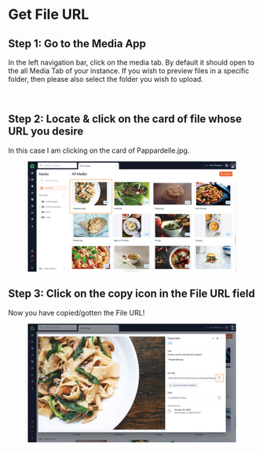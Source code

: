 # Get File URL

## Step 1: Go to the Media App

In the left navigation bar, click on the media tab. By default it should open to the all Media Tab of your instance. If you wish to preview files in a specific folder, then please also select the folder you wish to upload.

<figure><img src="https://files.gitbook.com/v0/b/gitbook-x-prod.appspot.com/o/spaces%2F-LKUXrO8I7u5ufn3Lefn%2Fuploads%2FxK7hAme2xyOJQzuvWZqq%2FScreen%20Shot%202022-10-26%20at%203.24.45%20PM.png?alt=media&#x26;token=73e3c2bc-474e-4f18-ae9f-a2fb3effffbd" alt=""><figcaption></figcaption></figure>

## Step 2: Locate & click on the card of file whose URL you desire

In this case I am clicking on the card of Pappardelle.jpg.&#x20;

<figure><img src="../../../../.gitbook/assets/Screen Shot 2022-10-31 at 6.49.58 PM.png" alt=""><figcaption></figcaption></figure>

## Step 3: Click on the copy icon in the File URL field

Now you have copied/gotten the File URL!

<figure><img src="../../../../.gitbook/assets/Screen Shot 2022-10-31 at 7.10.27 PM.png" alt=""><figcaption></figcaption></figure>

